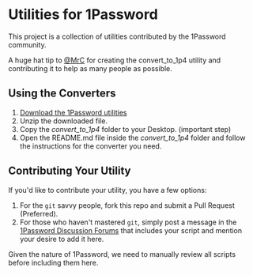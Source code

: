 # Utilities for 1Password

This project is a collection of utilities contributed by the 1Password community. 

A huge hat tip to [@MrC](https://discussions.agilebits.com/profile/77142/MrC) for creating the convert_to_1p4 utility and contributing it to help as many people as possible. 

## Using the Converters

1. [Download the 1Password utilities](https://github.com/AgileBits/onepassword-utilities/archive/master.zip)
2. Unzip the downloaded file.
3. Copy the _convert_to_1p4_ folder to your Desktop. (important step)
4. Open the README.md file inside the _convert_to_1p4_ folder and follow the instructions for the converter you need.

## Contributing Your Utility

If you'd like to contribute your utility, you have a few options:

1. For the `git` savvy people, fork this repo and submit a Pull Request (Preferred).
2. For those who haven't mastered `git`, simply post a message in the [1Password Discussion Forums](https://discussions.agilebits.com/) that includes your script and mention your desire to add it here.

Given the nature of 1Password, we need to manually review all scripts before including them here. 